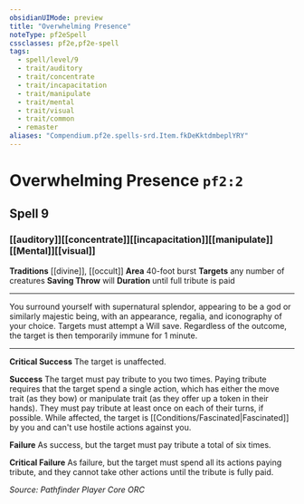 ```yaml
---
obsidianUIMode: preview
title: "Overwhelming Presence"
noteType: pf2eSpell
cssclasses: pf2e,pf2e-spell
tags:
  - spell/level/9
  - trait/auditory
  - trait/concentrate
  - trait/incapacitation
  - trait/manipulate
  - trait/mental
  - trait/visual
  - trait/common
  - remaster
aliases: "Compendium.pf2e.spells-srd.Item.fkDeKktdmbeplYRY" 
---
```

# Overwhelming Presence  `pf2:2`  
## Spell 9
### [[auditory]][[concentrate]][[incapacitation]][[manipulate]][[Mental]][[visual]]
**Traditions** [[divine]], [[occult]]
**Area** 40-foot burst
**Targets** any number of creatures
**Saving Throw**  will
**Duration** until full tribute is paid
* * * 
You surround yourself with supernatural splendor, appearing to be a god or similarly majestic being, with an appearance, regalia, and iconography of your choice. Targets must attempt a Will save. Regardless of the outcome, the target is then temporarily immune for 1 minute.

* * *

**Critical Success** The target is unaffected.

**Success** The target must pay tribute to you two times. Paying tribute requires that the target spend a single action, which has either the move trait (as they bow) or manipulate trait (as they offer up a token in their hands). They must pay tribute at least once on each of their turns, if possible. While affected, the target is [[Conditions/Fascinated|Fascinated]] by you and can't use hostile actions against you.

**Failure** As success, but the target must pay tribute a total of six times.

**Critical Failure** As failure, but the target must spend all its actions paying tribute, and they cannot take other actions until the tribute is fully paid.

*Source: Pathfinder Player Core*
*ORC*